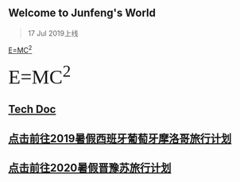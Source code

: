 ## Welcome to Junfeng's World   
> 17 Jul 2019上线


 [E=MC<sup>2</sup>](http://www.alberteinsteinsite.com/physics/einsteinphysics.html)


<span style="font-family:Papyrus; font-size:40px;">E=MC<sup>2</sup></span>

## [Tech Doc](https://keeperlu.github.io/TechDoc/list.html)

## [点击前往2019暑假西班牙葡萄牙摩洛哥旅行计划](https://keeperlu.github.io/spm.html)

## [点击前往2020暑假晋豫苏旅行计划](https://keeperlu.github.io/2020Travel/summer2020.html)

